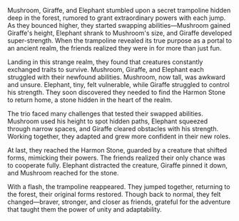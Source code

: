 Mushroom, Giraffe, and Elephant stumbled upon a secret trampoline hidden deep in the forest, rumored to grant extraordinary powers with each jump. As they bounced higher, they started swapping abilities—Mushroom gained Giraffe's height, Elephant shrank to Mushroom's size, and Giraffe developed super-strength. When the trampoline revealed its true purpose as a portal to an ancient realm, the friends realized they were in for more than just fun.

Landing in this strange realm, they found that creatures constantly exchanged traits to survive. Mushroom, Giraffe, and Elephant each struggled with their newfound abilities. Mushroom, now tall, was awkward and unsure. Elephant, tiny, felt vulnerable, while Giraffe struggled to control his strength. They soon discovered they needed to find the Harmon Stone to return home, a stone hidden in the heart of the realm.

The trio faced many challenges that tested their swapped abilities. Mushroom used his height to spot hidden paths, Elephant squeezed through narrow spaces, and Giraffe cleared obstacles with his strength. Working together, they adapted and grew more confident in their new roles.

At last, they reached the Harmon Stone, guarded by a creature that shifted forms, mimicking their powers. The friends realized their only chance was to cooperate fully. Elephant distracted the creature, Giraffe pinned it down, and Mushroom reached for the stone.

With a flash, the trampoline reappeared. They jumped together, returning to the forest, their original forms restored. Though back to normal, they felt changed—braver, stronger, and closer as friends, grateful for the adventure that taught them the power of unity and adaptability.

